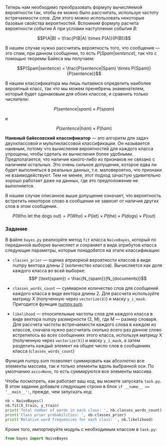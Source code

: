 Теперь нам необходимо преобразовать формулу вычисляемой вероятности так, чтобы ее можно 
было рассчитать, используя частоту встречаемости слов. Для этого можно использовать 
некоторые базовые свойства вероятностей. Вспомним формулу расчета вероятности события 
$A$ при условии наступлении события $B$:

$$P(A|B) = \frac{P(B|A) \times P(A)}{P(B)}$$

В нашем случае нужно рассчитать вероятность того, что сообщение&nbsp;— это спам, 
при данном сообщении, то есть $P(Spam|sentence)$, так что с помощью теоремы Байеса мы получаем:

$$P(Spam|sentence) = \frac{P(sentence|Spam) \times P(Spam)}{P(sentence)}$$

В нашем классификатора мы лишь пытаемся определить наиболее вероятный класс, так что мы 
можем пренебречь знаменателем, который будет одинаковым для обоих классов, и сравнить 
только числители:

$$P(sentence|spam) \times P(spam)$$

и

$$P(sentence|ham) \times P(ham)$$

**Наивный байесовский классификатор**&nbsp;— это алгоритм для задач двухклассовой и мультиклассовой
классификации. Он называется наивным, потому что вычисления вероятностей для каждого класса 
упрощены, чтобы сделать их вычисления более удобными. Предполагается, что наличие какого-либо 
из признаков не связано с наличием остальных. Это очень сильное допущение, которое едва ли 
будет выполняться в реальных данных, т.е. маловероятно, что признаки не взаимодействуют. Тем не 
менее, этот подход зачастую удивительно хорошо работает даже на данных, где это предположение не 
выполняется.

В нашем случае описанное выше допущение означает, что вероятность встретить некоторое слово 
в сообщении не зависит от наличия других слов в этом сообщении.

$$P(\text{Who let the dogs out}) = P(\text{Who}) \times P(\text{let}) \times P(\text{the}) \times P(\text{dogs}) \times P(\text{out})$$


### Задание

В файле `bayes.py` pеализуйте метод `fit` класса `NaiveBayes`, который по переданной выборке 
вычисляет и сохраняет в виде атрибутов класса следующие параметры, которые понадобятся на этапе 
классификации:
- `classes_prior`&nbsp;— оценка априорной вероятности классов в виде numpy вектора длины 2 
(количество классов). Вычисляется как доля каждого класса во всей выборке:
  $$P (\text{spam}) = \frac{N_{spam}}{N_{documents}}$$

- `classes_words_count`&nbsp;— суммарное количество слов для сообщений каждого класса в 
  виде вектора длины 2. Для рассчета используйте матрицу X (полученную через `vectorize(X)`) 
  и маску `y_i_mask`. Пригодится функция [numpy.sum](https://numpy.org/doc/stable/reference/generated/numpy.sum.html).
- `likelihood`&nbsp;— относительные частоты слов для каждого класса в виде вектора numpy 
  размерности (2, M), где M&nbsp;— размер словаря. Для рассчета частоты встречаемости каждого 
  слова в каждом из классов, сначала нужно рассчитать сколько всего раз данное слово встретилось 
  во всех сообщениях этого класса, используя матрицу X (полученную через `vectorize(X)`) и 
  маску `y_i_mask`, а затем разделить каждый элемент на общее число слов в сообщениях класса 
  (`classes_words_count`)
  
<div class="hint">
Функция numpy.sum позволяет суммировать как абсолютно все элементы массива, так и только 
элементы вдоль выбранной оси. По умолчанию <code>axis=None</code>, то есть суммируются все элементы массива.</div>

Чтобы посмотреть, как работает ваш код, вы можете запускать `task.py`.
В этом задании добавьте следующие строки в блок `if __name__ == '__main__':`, прежде, чем
запускать код:
```python
nb = NaiveBayes()
nb.fit(X_train, y_train)
print('Total number of words in each class: ', nb.classes_words_count)
print('Class prior probabilities: ', nb.classes_prior)
print('Relative word frequencies for each class: ', nb.likelihood)
```
Кроме того, импортируйте модуль с необходимым классом в `task.py`:
```python
from bayes import NaiveBayes
```